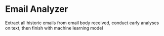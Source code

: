 # Email Analyzer
Extract all historic emails from email body received, conduct early analyses on text, then finish with machine learning model
